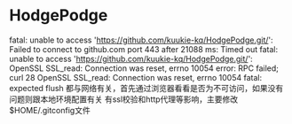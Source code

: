 # HodgePodge

fatal: unable to access 'https://github.com/kuukie-kq/HodgePodge.git/': Failed to connect to github.com port 443 after 21088 ms: Timed out
fatal: unable to access 'https://github.com/kuukie-kq/HodgePodge.git/': OpenSSL SSL_read: Connection was reset, errno 10054
error: RPC failed; curl 28 OpenSSL SSL_read: Connection was reset, errno 10054 fatal: expected flush
都与网络有关，首先通过浏览器看看是否为不可访问，如果没有问题则跟本地环境配置有关
有ssl校验和http代理等影响，主要修改$HOME/.gitconfig文件
